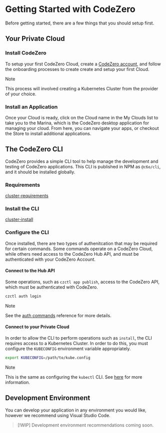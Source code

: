 # Getting Started with CodeZero

Before getting started, there are a few things that you should setup first.

## Your Private Cloud

### Install CodeZero

To setup your first CodeZero Cloud, create a [CodeZero account](https://codezero.io), and follow the onboarding processes to create create and setup your first Cloud.

> [!NOTE]
> This process will involved creating a Kubernetes Cluster from the provider of your choice.

### Install an Application

Once your Cloud is ready, click on the Cloud name in the My Clouds list to take you to the Marina, which is the CodeZero desktop application for managing your cloud.  From here, you can navigate your apps, or checkout the Store to install additional applications.

## The CodeZero CLI

CodeZero provides a simple CLI tool to help manage the development and testing of CodeZero applications.  This CLI is published in NPM as `@c6o/cli`, and it should be installed globally.

### Requirements

[cluster-requirements](../_fragments/cli-requirements.md ':include')

### Install the CLI

[cluster-install](../_fragments/cli-install.md ':include')

### Configure the CLI

Once installed, there are two types of authenitcation that may be required for certain commands.  Some commands operate on a CodeZero Cloud, while others need access to the CodeZero Hub API, and must be authenticated with your CodeZero Account.

#### Connect to the Hub API

Some operations, such as `czctl app publish`, access to the CodeZero API, which must be authenticated with CodeZero.  

```bash
czctl auth login
```

> [!NOTE]
> See the [auth commands](../references/cli#Authentication) reference for more details.

#### Connect to your Private Cloud

In order to allow the CLI to perform operations such as `install`, the CLI requires access to a Kubernetes Cluster.  In order to do this, you must configure the `KUBECONFIG` environment variable appropriately.

```bash
export KUBECONFIG=/path/to/kube.config
```

> [!NOTE]
> This is the same as configuring the `kubectl` CLI.  See [here](https://kubernetes.io/docs/concepts/configuration/organize-cluster-access-kubeconfig/) for more information.

## Development Environment

You can develop your application in any environment you would like, however we recommend using Visual Studio Code.

> [!WIP]
> Development environment recommendations coming soon.
